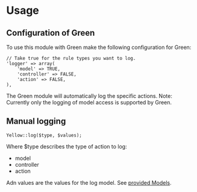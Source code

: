 # Usage

## Configuration of Green

To use this module with Green make the following configuration for Green:

	// Take true for the rule types you want to log.
	'logger' => array(
		'model' => TRUE,
		'controller' => FALSE,
		'action' => FALSE,
	),
	
The Green module will automatically log the specific actions. Note: Currently only the logging of model access is supported by Green.

## Manual logging

	Yellow::log($type, $values);
	
Where $type describes the type of action to log:

* model
* controller
* action

Adn values are the values for the log model. See [provided Models](models).
